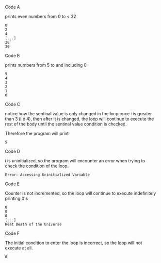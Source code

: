 Code A

prints even numbers from 0 to < 32
    
    0
    2
    4
    [...]
    28
    30

Code B

prints numbers from 5 to and including 0

    5
    4
    3
    2
    1
    0

Code C

notice how the sentinal value is only changed in the loop once i is greater than 3 (i.e 4), then after it is changed, the loop will continue to execute the rest of the body until the sentinal value condition is checked.

Therefore the program will print

    5

Code D

i is uninitialized, so the program will encounter an error when trying to check the condition of the loop.

    Error: Accessing Uninitialized Variable

Code E

Counter is not incremented, so the loop will continue to execute indefinitely printing 0's

    0
    0
    0
    [...]
    Heat Death of the Universe

Code F

The initial condition to enter the loop is incorrect, so the loop will not execute at all.

    0

